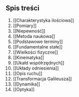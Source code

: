 ## Spis treści
1. [[Charakterystyka ilościowa]]
2. [[Pomiary]]
3. [[Niepewność]]
4. [[Metoda naukowa]]
5. [[Podstawowe terminy]]
6. [[Fundamentalne stałe]]
7. [[Wielkości fizyczne]]
8. [[Kinematyka]]
9. [[Ukałd współrzędnych]]
10. [[Układy odniesienia]]
11. [[Opis ruchu]]
12. [[Transformacja Galileusza]]
13. [[Dynamika]]
14. [[Optyka]]